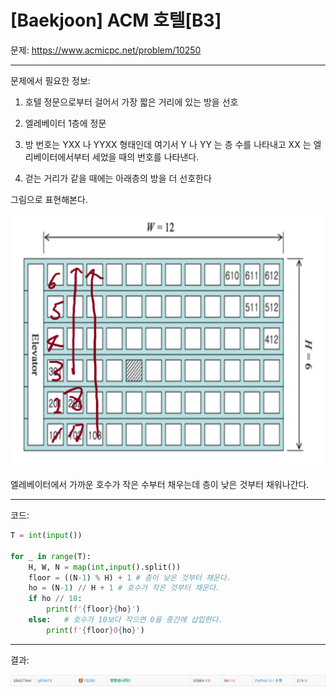 # [Baekjoon] ACM 호텔[B3]

문제: https://www.acmicpc.net/problem/10250

---

문제에서 필요한 정보:

1. 호텔 정문으로부터 걸어서 가장 짧은 거리에 있는 방을 선호

2. 엘레베이터 1층에 정문

3. 방 번호는 YXX 나 YYXX 형태인데 여기서 Y 나 YY 는 층 수를 나타내고 XX 는 엘리베이터에서부터 세었을 때의 번호를 나타낸다. 

4. 걷는 거리가 같을 때에는 아래층의 방을 더 선호한다

그림으로 표현해본다.

![image-20220201235825224](B3_10250.assets/image-20220201235825224.png)

엘레베이터에서 가까운 호수가 작은 수부터 채우는데 층이 낮은 것부터 채워나간다.

---

코드:

```python
T = int(input())

for _ in range(T):
    H, W, N = map(int,input().split())
    floor = ((N-1) % H) + 1 # 층이 낮은 것부터 채운다.
    ho = (N-1) // H + 1 # 호수가 작은 것부터 채운다.
    if ho // 10:
        print(f'{floor}{ho}')
    else:   # 호수가 10보다 작으면 0을 중간에 삽입한다.
        print(f'{floor}0{ho}')
```

---

결과:

![image-20220202001222281](B3_10250.assets/image-20220202001222281.png)